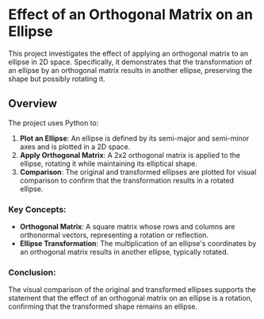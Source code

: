 # Effect of an Orthogonal Matrix on an Ellipse

This project investigates the effect of applying an orthogonal matrix to an ellipse in 2D space. Specifically, it demonstrates that the transformation of an ellipse by an orthogonal matrix results in another ellipse, preserving the shape but possibly rotating it.

## Overview

The project uses Python to:
1. **Plot an Ellipse**: An ellipse is defined by its semi-major and semi-minor axes and is plotted in a 2D space.
2. **Apply Orthogonal Matrix**: A 2x2 orthogonal matrix is applied to the ellipse, rotating it while maintaining its elliptical shape.
3. **Comparison**: The original and transformed ellipses are plotted for visual comparison to confirm that the transformation results in a rotated ellipse.

### Key Concepts:
- **Orthogonal Matrix**: A square matrix whose rows and columns are orthonormal vectors, representing a rotation or reflection.
- **Ellipse Transformation**: The multiplication of an ellipse's coordinates by an orthogonal matrix results in another ellipse, typically rotated.

### Conclusion:
The visual comparison of the original and transformed ellipses supports the statement that the effect of an orthogonal matrix on an ellipse is a rotation, confirming that the transformed shape remains an ellipse.
